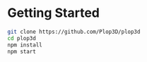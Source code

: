 # Getting Started

```bash
git clone https://github.com/Plop3D/plop3d
cd plop3d
npm install
npm start
```
